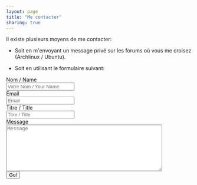 ```yaml
---
layout: page
title: "Me contacter"
sharing: true
---
```


Il existe plusieurs moyens de me contacter:

  * Soit en m'envoyant un message privé sur les forums où vous me croisez (Archlinux / Ubuntu).

  * Soit en utilisant le formulaire suivant:

<form action="http://getsimpleform.com/messages?form_api_token=08085bbd8d22279d2d3fa969a4d250a0" method="post">
  <input type='hidden' name='redirect_to' value='http://tetedulinuxien.fr/merci.html' />
  <label for='name'>Nom / Name</label>
  <br/>
  <input name='name' type='text' id='name' placeholder='Votre Nom / Your Name' />
  <br/>
  <label for='email'>Email</label>
  <br/>
  <input name='title' type='text' id='email' placeholder='Email' />
  <br/>
  <label for='title'>Titre / Title</label>
  <br/>
  <input name='content' type='text' id='title' placeholder='Titre / Title' />
  <br/>
  <label for='email'>Message</label>
  <br/>
  <textarea name="message" id='message' placeholder='Message' rows='8' cols='50'></textarea>
  <br/>
  <input type='submit' value='Go!' />
</form>

